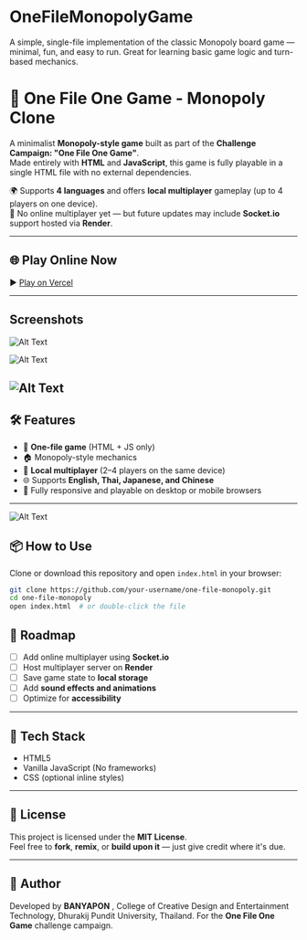 # OneFileMonopolyGame
A simple, single-file implementation of the classic Monopoly board game — minimal, fun, and easy to run. Great for learning basic game logic and turn-based mechanics.

# 🎲 One File One Game - Monopoly Clone

A minimalist **Monopoly-style game** built as part of the **Challenge Campaign: "One File One Game"**.  
Made entirely with **HTML** and **JavaScript**, this game is fully playable in a single HTML file with no external dependencies.  

🌍 Supports **4 languages** and offers **local multiplayer** gameplay (up to 4 players on one device).  
🚫 No online multiplayer yet — but future updates may include **Socket.io** support hosted via **Render**.

---

## 🌐 Play Online Now

▶️ [Play on Vercel](https://one-file-monopoly-game.vercel.app/)

---

## Screenshots
![Alt Text](https://raw.githubusercontent.com/banyapon/OneFileMonopolyGame/refs/heads/main/1.png)

![Alt Text](https://raw.githubusercontent.com/banyapon/OneFileMonopolyGame/refs/heads/main/2.png)

![Alt Text](https://raw.githubusercontent.com/banyapon/OneFileMonopolyGame/refs/heads/main/3.png)
---

## 🛠 Features

- 🧩 **One-file game** (HTML + JS only)
- 🏠 Monopoly-style mechanics
- 👥 **Local multiplayer** (2–4 players on the same device)
- 🌐 Supports **English, Thai, Japanese, and Chinese**
- 🔁 Fully responsive and playable on desktop or mobile browsers

---

![Alt Text](https://raw.githubusercontent.com/banyapon/OneFileMonopolyGame/refs/heads/main/4.png)

## 📦 How to Use

Clone or download this repository and open `index.html` in your browser:

```bash
git clone https://github.com/your-username/one-file-monopoly.git
cd one-file-monopoly
open index.html  # or double-click the file
```

## 🚧 Roadmap

- [ ] Add online multiplayer using **Socket.io**
- [ ] Host multiplayer server on **Render**
- [ ] Save game state to **local storage**
- [ ] Add **sound effects and animations**
- [ ] Optimize for **accessibility**

---

## 📁 Tech Stack

- HTML5  
- Vanilla JavaScript (No frameworks)  
- CSS (optional inline styles)  

---

## 📜 License

This project is licensed under the **MIT License**.  
Feel free to **fork**, **remix**, or **build upon it** — just give credit where it's due.

---

## 👤 Author

Developed by **BANYAPON** , College of Creative Design and Entertainment Technology, Dhurakij Pundit University, Thailand.
For the **One File One Game** challenge campaign.
